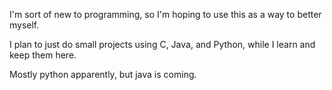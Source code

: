 I'm sort of new to programming, so I'm hoping to use this as a way to better myself.

I plan to just do small projects using C, Java, and Python, while I learn and keep them here.

Mostly python apparently, but java is coming.
